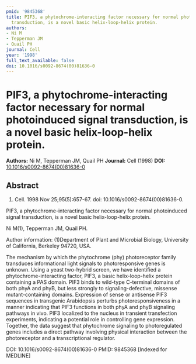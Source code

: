 ```yaml
---
pmid: '9845368'
title: PIF3, a phytochrome-interacting factor necessary for normal photoinduced signal
  transduction, is a novel basic helix-loop-helix protein.
authors:
- Ni M
- Tepperman JM
- Quail PH
journal: Cell
year: '1998'
full_text_available: false
doi: 10.1016/s0092-8674(00)81636-0
---
```


# PIF3, a phytochrome-interacting factor necessary for normal photoinduced signal transduction, is a novel basic helix-loop-helix protein.
**Authors:** Ni M, Tepperman JM, Quail PH
**Journal:** Cell (1998)
**DOI:** [10.1016/s0092-8674(00)81636-0](https://doi.org/10.1016/s0092-8674(00)81636-0)

## Abstract

1. Cell. 1998 Nov 25;95(5):657-67. doi: 10.1016/s0092-8674(00)81636-0.

PIF3, a phytochrome-interacting factor necessary for normal photoinduced signal 
transduction, is a novel basic helix-loop-helix protein.

Ni M(1), Tepperman JM, Quail PH.

Author information:
(1)Department of Plant and Microbial Biology, University of California, Berkeley 
94720, USA.

The mechanism by which the phytochrome (phy) photoreceptor family transduces 
informational light signals to photoresponsive genes is unknown. Using a yeast 
two-hybrid screen, we have identified a phytochrome-interacting factor, PIF3, a 
basic helix-loop-helix protein containing a PAS domain. PIF3 binds to wild-type 
C-terminal domains of both phyA and phyB, but less strongly to 
signaling-defective, missense mutant-containing domains. Expression of sense or 
antisense PIF3 sequences in transgenic Arabidopsis perturbs photoresponsiveness 
in a manner indicating that PIF3 functions in both phyA and phyB signaling 
pathways in vivo. PIF3 localized to the nucleus in transient transfection 
experiments, indicating a potential role in controlling gene expression. 
Together, the data suggest that phytochrome signaling to photoregulated genes 
includes a direct pathway involving physical interaction between the 
photoreceptor and a transcriptional regulator.

DOI: 10.1016/s0092-8674(00)81636-0
PMID: 9845368 [Indexed for MEDLINE]
